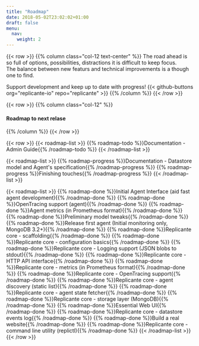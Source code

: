 ```yaml
---
title: "Roadmap"
date: 2018-05-02T23:02:02+01:00
draft: false
menu:
  nav:
    weight: 2
---
```



{{< row >}}
{{% column class="col-12 text-center" %}}
The road ahead is so full of options, possibilities, distractions it is difficult to keep focus.  
The balance between new featurs and technical improvements is a though one to find.

Support development and keep up to date with progress!
{{< github-buttons org="replicante-io" repo="replicante" >}}
{{% /column %}}
{{< /row >}}


{{< row >}}
{{% column class="col-12" %}}
#### Roadmap to next relase
{{% /column %}}
{{< /row >}}

{{< row >}}
{{< roadmap-list >}}
  {{% roadmap-todo %}}Documentation - Admin Guide{{% /roadmap-todo %}}
{{< /roadmap-list >}}

{{< roadmap-list >}}
  {{% roadmap-progress %}}Documentation - Datastore model and Agent's specification{{% /roadmap-progress %}}
  {{% roadmap-progress %}}Finishing touches{{% /roadmap-progress %}}
{{< /roadmap-list >}}

{{< roadmap-list >}}
  {{% roadmap-done %}}Initial Agent Interface (aid fast agent development){{% /roadmap-done %}}
  {{% roadmap-done %}}OpenTracing support (agent){{% /roadmap-done %}}
  {{% roadmap-done %}}Agent metrics (in Prometheus format){{% /roadmap-done %}}
  {{% roadmap-done %}}Preliminary model tweaks{{% /roadmap-done %}}
  {{% roadmap-done %}}Release first agent (Initial monitoring only, MongoDB 3.2+){{% /roadmap-done %}}
  {{% roadmap-done %}}Replicante core - scaffolding{{% /roadmap-done %}}
  {{% roadmap-done %}}Replicante core - configuration basics{{% /roadmap-done %}}
  {{% roadmap-done %}}Replicante core - Logging support (JSON blobs to stdout){{% /roadmap-done %}}
  {{% roadmap-done %}}Replicante core - HTTP API interface{{% /roadmap-done %}}
  {{% roadmap-done %}}Replicante core - metrics (in Prometheus format){{% /roadmap-done %}}
  {{% roadmap-done %}}Replicante core - OpenTracing support{{% /roadmap-done %}}
  {{% roadmap-done %}}Replicante core - agent discovery (static list){{% /roadmap-done %}}
  {{% roadmap-done %}}Replicante core - agent state fetcher{{% /roadmap-done %}}
  {{% roadmap-done %}}Replicante core - storage layer (MongoDB){{% /roadmap-done %}}
  {{% roadmap-done %}}Essential Web UI{{% /roadmap-done %}}
  {{% roadmap-done %}}Replicante core - datastore events log{{% /roadmap-done %}}
  {{% roadmap-done %}}Build a real website{{% /roadmap-done %}}
  {{% roadmap-done %}}Replicante core - command line utility (replictl){{% /roadmap-done %}}
{{< /roadmap-list >}}
{{< /row >}}
